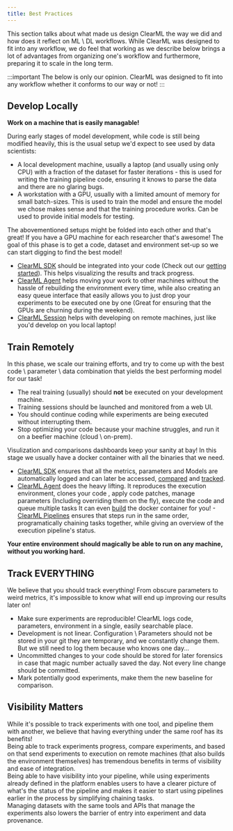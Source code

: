 ```yaml
---
title: Best Practices
---
```


This section talks about what made us design ClearML the way we did and how does it reflect on ML \ DL workflows.
While ClearML was designed to fit into any workflow, we do feel that working as we describe below brings a lot of advantages from organizing one's workflow
and furthermore, preparing it to scale in the long term.

:::important
The below is only our opinion. ClearML was designed to fit into any workflow whether it conforms to our way or not!
:::

## Develop Locally

**Work on a machine that is easily managable!** 

During early stages of model development, while code is still being modified heavily, this is the usual setup we'd expect to see used by data scientists:

  - A local development machine, usually a laptop (and usually using only CPU) with a fraction of the dataset for faster iterations - this is used for writing the training pipeline code, ensuring it knows to parse the data
 and there are no glaring bugs. 
  - A workstation with a GPU, usually with a limited amount of memory for small batch-sizes. This is used to train the model and ensure the model we chose makes sense and that the training
  procedure works. Can be used to provide initial models for testing. 

The abovementioned setups might be folded into each other and that's great! If you have a GPU machine for each researcher that's awesome! 
The goal of this phase is to get a code, dataset and environment set-up so we can start digging to find the best model!

-  [ClearML SDK](../../clearml_sdk.md) should be integrated into your code (Check out our [getting started](ds_first_steps.md)). 
  This helps visualizing the results and track progress.
- [ClearML Agent](../../clearml_agent.md) helps moving your work to other machines without the hassle of rebuilding the environment every time, 
  while also creating an easy queue interface that easily allows you to just drop your experiments to be executed one by one
  (Great for ensuring that the GPUs are churning during the weekend).
- [ClearML Session](../../apps/clearml_session.md) helps with developing on remote machines, just like you'd develop on you local laptop!

## Train Remotely

In this phase, we scale our training efforts, and try to come up with the best code \ parameter \ data combination that 
yields the best performing model for our task!

  - The real training (usually) should **not** be executed on your development machine.
  - Training sessions should be launched and monitored from a web UI.
  - You should continue coding while experiments are being executed without interrupting them.
  - Stop optimizing your code because your machine struggles, and run it on a beefier machine (cloud \ on-prem).

Visulization and comparisons dashboards keep your sanity at bay! In this stage we usually have a docker container with all the binaries 
that we need. 
- [ClearML SDK](../../clearml_sdk.md) ensures that all the metrics, parameters and Models are automatically logged and can later be 
  accessed, [compared](../../webapp/webapp_exp_comparing.md) and [tracked](../../webapp/webapp_exp_track_visual.md).
- [ClearML Agent](../../clearml_agent.md) does the heavy lifting. It reproduces the execution environment, clones your code 
  , apply code patches, manage parameters (Including overriding them on the fly), execute the code and queue multiple tasks
  It can even [build](../../clearml_agent.md#buildingdockercontainers) the docker container for you!
-[ClearML Pipelines](../../fundamentals/pipelines.md) ensures that steps run in the same order, 
  programatically chaining tasks together, while giving an overview of the execution pipeline's status.<br/>

**Your entire environment should magically be able to run on any machine, without you working hard.** 

## Track EVERYTHING

We believe that you should track everything! From obscure parameters to weird metrics, it's impossible to know what will end up
improving our results later on!

- Make sure experiments are reproducible! ClearML logs  code, parameters, environment in a single, easily searchable place. 
- Development is not linear. Configuration \ Parameters should not be stored in your git
  they are temporary, and we constantly change them. But we still need to log them because who knows one day...
- Uncommitted changes to your code should be stored for later forensics in case that magic number actually saved the day. Not every line change should be committed.
- Mark potentially good experiments, make them the new baseline for comparison.

## Visibility Matters

While it's possible to track experiments with one tool, and pipeline them with another, we believe that having 
everything under the same roof has its benefits! <br/>
Being able to track experiments progress, compare experiments, and based on that send experiments to execution on remote
machines (that also builds the environment themselves) has tremendous benefits in terms of visibility and ease of integration.<br/>
Being able to have visibility into your pipeline, while using experiments already defined in the platform 
enables users to have a clearer picture of what's the status of the pipeline 
and makes it easier to start using pipelines earlier in the process by simplifying chaining tasks.<br/>
Managing datasets with the same tools and APIs that manage the experiments also lowers the barrier of entry into 
experiment and data provenance.
